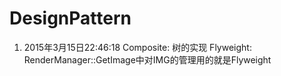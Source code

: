 # DesignPattern

1. 2015年3月15日22:46:18 
   Composite: 树的实现
   Flyweight: RenderManager::GetImage中对IMG的管理用的就是Flyweight


	
